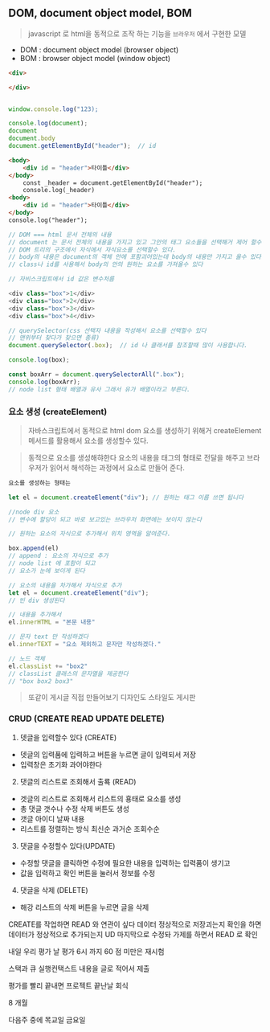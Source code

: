 

## DOM, document object model,  BOM

> javascript 로 html을 동적으로 조작 하는 기능을 `브라우저` 에서 구현한 모델

- DOM : document object model (browser object)
- BOM : browser object model  (window object)

```html
<div>

</div>
```

```js

window.console.log("123);

console.log(document);
document
document.body
document.getElementById("header");  // id
```
```html
<body>
    <div id = "header">타이틀</div>
</body>
    const _header = document.getElementById("header");
    console.log(_header)
<body>
    <div id = "header">타이틀</div>
</body>
console.log("header");
```
```js
// DOM === html 문서 전체의 내용 
// document 는 문서 전체의 내용을 가지고 있고 그안의 태그 요소들을 선택해거 제어 할수 있다.
// DOM 트리의 구조에서 자식에서 자식요소를 선택할수 있다.
// body의 내용은 document의 객체 안에 포함괴어있는데 body의 내용만 가지고 올수 있다.
// class나 id를 사용해서 body의 안의 원하는 요소를 가져올수 있다

// 자비스크립트에서 id 값은 변수처름

<div class="box">1</div>
<div class="box">2</div>
<div class="box">3</div>
<div class="box">4</div>

// querySelector(css 선택자 내용을 작성해서 요소를 선택할수 있다
// 맨위부터 찾다가 찾으면 종류)
document.querySelector(.box);  // id 나 클래서를 참조할때 많이 사용합니다.

console.log(box);

const boxArr = document.querySelectorAll(".box");
console.log(boxArr);
// node list 형태 배열과 유사 그래서 유가 배열이라고 부른다.
```

### 요소 생성 (createElement)
> 자바스크립트에서 동적으로 html dom 요소를 생성하기 위해거 createElement 메서드를 활용해서 요소를 생성할수 있다.

> 동적으로 요소를 생성해햐한다
> 요소의 내용을 태그의 형태로 전달을 해주고 브라우저가 읽어서 해석하는 과정에서 요소로 만들어 준다.

```js
요소를 생성하는 형태는

let el = document.createElement("div"); // 원하는 태그 이름 쓰면 됩니다

//node div 요소
// 변수에 할당이 되고 바로 보고있는 브라우저 화면에는 보이지 않는다

// 원하는 요소의 자식으로 추가해서 위치 영역을 알여준다.

box.append(el)
// append : 요소의 자식으로 추가
// node list 에 포함이 되고
// 요소가 눈에 보이게 된다

// 요소의 내용을 차가해서 자식으로 추가
let el = document.createElement("div");
// 빈 div 생성된다

// 내용을 추가해서
el.innerHTML = "본문 내용"

// 문자 text 만 작성하겠다
el.innerTEXT = "요소 제외하고 문자만 작성하겠다."

// 노드 객체
el.classList += "box2"
// classList 클래스의 문자열을 제공한다
// "box box2 box3"

```



> 또같이 게시글 직접 만들어보기 디자인도 스타일도 게시판

### CRUD (CREATE READ UPDATE DELETE)

1. 뎃글을 입력할수 있다 (CREATE)
- 뎃글의 입력품에 입력하고 버튼을 누르면 글이 입력되서 저장
- 입력창은 초기화 과어야한다

2. 댓글의 리스트로 조회해서 출룍 (READ)
- 겟글의 리스트로 조회해서 리스트의 횽태로 요소를 생성
- 총 댓글 갯수나 수정 삭제 버튼도 생성
-  갯글 아이디 날짜 내용
- 리스트를 정렬하는 방식 최신순 과거순 조회수순

3. 댓글을 수정할수 있다(UPDATE)
- 수정할 댓글을 클릭하면 수정에 필요한 내용을 입력하는 입력품이 생기고
- 값을 입력하고 확인 버튼을 눌러서 정보를 수정

4. 댓글을 삭제 (DELETE)
- 해강 리스트의 삭제 버튼을 누르면 글을 삭제

CREATE를 작업하면 READ 와 연관이 싶다
데이터 정상적으로 저장괴는지 확인을 하면 데이터가 정상적으로 추가되는지
UD 마지막으로 수정돠 가제를 하면서 READ 로 확인

내일 우리 평가 날 평가 6시 까지
60 점 미만은 재시험

스택과 큐
실행컨택스트 내용을 글로 적어서 제출

평가를 빨리 끝내면
프로젝트 끝난날 회식

8 개월

다음주 중에 목교일 금요일

